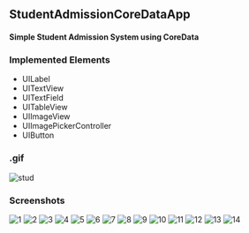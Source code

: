 ## StudentAdmissionCoreDataApp
#### Simple Student Admission System using CoreData
### Implemented Elements
* UILabel
* UITextView
* UITextField
* UITableView
* UIImageView
* UIImagePickerController
* UIButton
### .gif
![stud](https://user-images.githubusercontent.com/59638518/125161092-fd41e000-e19d-11eb-8097-6f8bb937bde8.gif)
### Screenshots
![1](https://user-images.githubusercontent.com/59638518/125160991-69701400-e19d-11eb-9f90-d665ac78b13a.png)
![2](https://user-images.githubusercontent.com/59638518/125160992-6aa14100-e19d-11eb-91ca-77df666b9145.png)
![3](https://user-images.githubusercontent.com/59638518/125160993-6bd26e00-e19d-11eb-8bf4-dffed17f8a24.png)
![4](https://user-images.githubusercontent.com/59638518/125160995-6d039b00-e19d-11eb-9612-858393acf9a7.png)
![5](https://user-images.githubusercontent.com/59638518/125160996-6e34c800-e19d-11eb-889a-073538fd50ba.png)
![6](https://user-images.githubusercontent.com/59638518/125161000-6f65f500-e19d-11eb-8cbe-5f5bfbc9f0d4.png)
![7](https://user-images.githubusercontent.com/59638518/125161002-712fb880-e19d-11eb-8f17-fa3da842fccf.png)
![8](https://user-images.githubusercontent.com/59638518/125161003-7260e580-e19d-11eb-9e1a-7b20b75c7451.png)
![9](https://user-images.githubusercontent.com/59638518/125161004-73921280-e19d-11eb-82ed-14f6073a00df.png)
![10](https://user-images.githubusercontent.com/59638518/125161005-74c33f80-e19d-11eb-9e99-de6dd90f2fcb.png)
![11](https://user-images.githubusercontent.com/59638518/125161008-75f46c80-e19d-11eb-9b82-b7fa47f4667a.png)
![12](https://user-images.githubusercontent.com/59638518/125161010-77259980-e19d-11eb-8140-7bf8b35bc2aa.png)
![13](https://user-images.githubusercontent.com/59638518/125161012-7856c680-e19d-11eb-9c51-d555b59f007f.png)
![14](https://user-images.githubusercontent.com/59638518/125161013-7987f380-e19d-11eb-9942-e85f9402dd0f.png)


